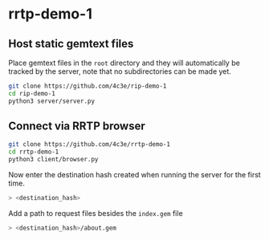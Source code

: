 # rrtp-demo-1

## Host static gemtext files
Place gemtext files in the `root` directory and they will automatically be tracked by the server, note that no subdirectories can be made yet.

```bash
git clone https://github.com/4c3e/rip-demo-1
cd rip-demo-1
python3 server/server.py
```

## Connect via RRTP browser

```bash
git clone https://github.com/4c3e/rrtp-demo-1
cd rrtp-demo-1
python3 client/browser.py
```
Now enter the destination hash created when running the server for the first time.
```bash
> <destination_hash>
```

Add a path to request files besides the `index.gem` file
```bash
> <destination_hash>/about.gem
```
